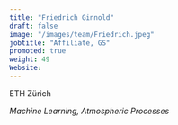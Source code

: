 ```yaml
---
title: "Friedrich Ginnold"
draft: false
image: "/images/team/Friedrich.jpeg"
jobtitle: "Affiliate, GS"
promoted: true
weight: 49
Website:
---
```



ETH Zürich

*Machine Learning, Atmospheric Processes*
